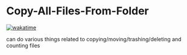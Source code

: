 # Copy-All-Files-From-Folder

[![wakatime](https://wakatime.com/badge/user/bac6b0f1-e005-4a6c-b036-ab6b96c4c0ed/project/e401dace-0093-4fd5-8296-bea1fbe6b877.svg)](https://wakatime.com/badge/user/bac6b0f1-e005-4a6c-b036-ab6b96c4c0ed/project/e401dace-0093-4fd5-8296-bea1fbe6b877)

can do various things related to copying/moving/trashing/deleting and counting files
